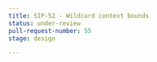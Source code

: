 ```yaml
---
title: SIP-52 - Wildcard context bounds
status: under-review
pull-request-number: 55
stage: design

---
```

